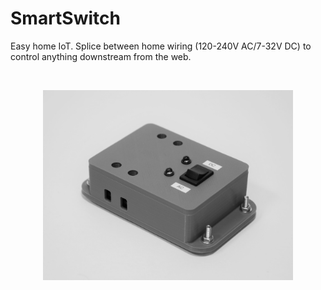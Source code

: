 # SmartSwitch
Easy home IoT. Splice between home wiring (120-240V AC/7-32V DC) to control anything downstream from the web.

<br>
<p align="center"> 
  <img src="photos/complete.jpg" width="400">
</p>
<br>
